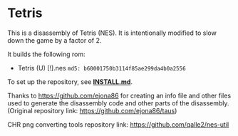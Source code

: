 # Tetris

This is a disassembly of Tetris (NES). It is intentionally modified to slow down the game by a factor of 2.

It builds the following rom:

* Tetris (U) [!].nes `md5: b60001750b3114f85ae299da4b0a2556`

To set up the repository, see [**INSTALL.md**](INSTALL.md).


Thanks to https://github.com/ejona86 for creating an info file and other files used to generate the disassembly code and other parts of the disassembly. (Original repository link:  https://github.com/ejona86/taus)

CHR png converting tools repository link: https://github.com/qalle2/nes-util
